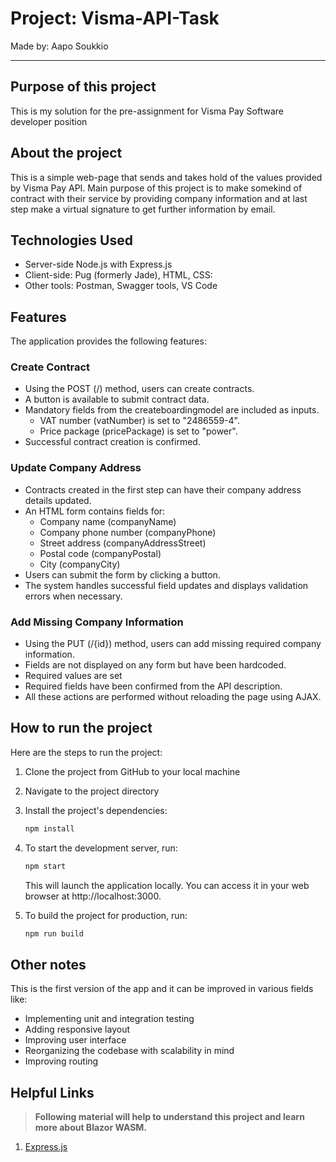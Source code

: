 # Project: Visma-API-Task

Made by: Aapo Soukkio

***

## Purpose of this project

This is my solution for the pre-assignment for Visma Pay Software developer position

## About the project 

This is a simple web-page that sends and takes hold of the values provided by Visma Pay API.
Main purpose of this project is to make somekind of contract with their service by providing company information and at last step make a
virtual signature to get further information by email. 

## Technologies Used

- Server-side Node.js with Express.js 
- Client-side: Pug (formerly Jade), HTML, CSS:
- Other tools: Postman, Swagger tools, VS Code


## Features

The application provides the following features:

### Create Contract

- Using the POST (/) method, users can create contracts.
- A button is available to submit contract data.
- Mandatory fields from the createboardingmodel are included as inputs.
    - VAT number (vatNumber) is set to "2486559-4".
    - Price package (pricePackage) is set to "power".
- Successful contract creation is confirmed.

### Update Company Address

- Contracts created in the first step can have their company address details updated.
- An HTML form contains fields for:
    - Company name (companyName)
    - Company phone number (companyPhone)
    - Street address (companyAddressStreet)
    - Postal code (companyPostal)
    - City (companyCity)
- Users can submit the form by clicking a button.
- The system handles successful field updates and displays validation errors when necessary.

### Add Missing Company Information

- Using the PUT (/{id}) method, users can add missing required company information.
- Fields are not displayed on any form but have been hardcoded.
- Required values are set
- Required fields have been confirmed from the API description.
- All these actions are performed without reloading the page using AJAX.

## How to run the project

Here are the steps to run the project:

1. Clone the project from GitHub to your local machine

2. Navigate to the project directory

3. Install the project's dependencies:
    ```bash
    npm install
    ```

4. To start the development server, run:
    ```bash
    npm start
    ```

    This will launch the application locally. You can access it in your web browser at http://localhost:3000.

6. To build the project for production, run:
    ```bash
    npm run build
    ```

## Other notes

This is the first version of the app and it can be improved in various fields like: 
- Implementing unit and integration testing 
- Adding responsive layout
- Improving user interface
- Reorganizing the codebase with scalability in mind 
- Improving routing


## Helpful Links

> **Following material will help to understand this project and learn more about Blazor WASM.**


1. [Express.js](https://expressjs.com/en/starter/installing.html)
